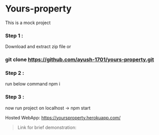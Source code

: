 # Yours-property
This is a mock project

### Step 1 :
Download and extract zip file or
### git clone https://github.com/ayush-1701/yours-property.git
### Step 2 :
run below command
npm i 
### Step 3 :
now run project on localhost -> npm start

Hosted WebApp:
https://yoursproperty.herokuapp.com/

>Link for brief demonstration: 
